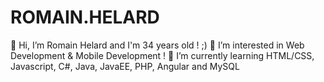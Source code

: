 # ROMAIN.HELARD

👋 Hi, I’m Romain Helard and I'm 34 years old ! ;)
👀 I’m interested in Web Development & Mobile Development !
🌱 I’m currently learning HTML/CSS, Javascript, C#, Java, JavaEE, PHP, Angular and MySQL
